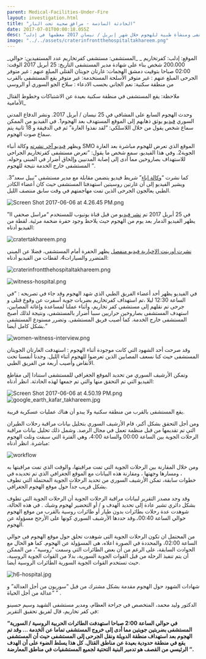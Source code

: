```yaml
---
parent: Medical-Facilities-Under-Fire
layout: investigation.html
title: "الحادثة السادسة - مرافق صحية تحت النار"
date: 2017-07-01T00:00:18.055Z
desc: "تقرير مُفصّل عن استهداف 25 مستشفى ومنشأة طبية للهجوم خلال شهر إبريل / نيسان 2017 معظمها في إدلب"
image: "../../assets/craterinfrontthehospitaltakhareem.png"
---
```


_الموقع: إدلب: كفرتخاريم _
_المستشفى: مستشفى كفرتخاريم
عدد المستفيدين: حوالي 200.000 شخص بناء على شهادة مدير المستشفى
التاريخ: 25 أبريل 2017
الوقت: 02:00 صباحا بتوقيت دمشق
الهجمات: غارتان جويتان
القتلى المبلغ عنهم : غير متوفر
الجرحى المبلغ عنهم : غير متوفر
الأسلحة المستخدمة: غير متوفر
يقع المستشفى بالقرب من منطقة سكنية: نعم
الجاني بحسب الادعاء : سلاح الجو السوري أو الروسي

ملاحظة: يقع المستشفى في منطقة سكنية بعيدة عن الاشتباكات وخطوط القتال الأمامية_

وحدث الهجوم السابع على المشافي  في 25 نيسان / أبريل 2017\. ونشر الدفاع المدني السوري [فيديو](https://www.youtube.com/watch?v=7G1B3M6qIqc) يوثق ذهابهم إلى الموقع المستهدف بعد الهجوم1\. في الفيديو من الممكن سماع شخص يقول من خلال اللاسلكي: “لقد نفذوا الغارة” ثم في الدقيقة و 18 ثانية يتم  سماع صوت الهجوم.

ويظهر [فيديو آخر نشرته](https://www.youtube.com/watch?v=sXEA4C1SHUI) وكالة أنباء SMO الموقع الذي تعرض للهجوم مباشرة بعد الغارة الجوية2\. وفي هذا الفيديو، سمع شخص ما يقول: “تعرض مستشفى كفرتخاريم  الجراحي للاستهداف  بصاروخين مما أدى إلى إصابة المدنيين وإلحاق أضرار في المبنى وحوله. المستشفى خارج الخدمة نتيجة للهجوم “.

كما نشرت “[وكالة إباء](https://www.youtube.com/channel/UCJ6BZDIwW0AjmXe_sL0u3Zg)” شريط فيديو يتضمن مقابلة مع مدير مستشفى “نبيل سعد”3\. ويشير الفيديو إلى أن غارتين روسيتين استهدفتا المستشفى حيث كان أعضاء الكادر الطبي يعالجون الجرحى الذين تمت مهاجمتهم  في وقت سابق منتصف الليل.

![Screen Shot 2017-06-06 at 4.26.45 PM.png](https://lh5.googleusercontent.com/4QWFDfEIGcE4u2O98_AGuyX6zMLzH-uFooot2bHSpwnN8v0D-qxgR5QhlLIS1OOgr69P9R4Q6DZJb2A40o7Si5Hw7KWOO9hGOUedOK__zzekrUdyrHIQBtWh4wv7-NlaFJGtcwLe)

في 25 أبريل 2017 تم [نشر فيديو](https://www.youtube.com/watch?v=wI0XK2pPV5o&feature=youtu.be)  من قبل قناة يوتيوب للمستخدم “مراسل صحفي اا” يظهر الفيديو  الدمار بعد يوم من الهجوم حيث يلاحظ وجود  حفرة ضخمة مرئية. لقطة  من الفيديو أدناه:

![cratertakhareem.png](https://lh5.googleusercontent.com/ZVc5Kvm9QO8hmdcXmMckZX1nu8Z9C3x1fGlcgkDpXnGaslqzEI48NiBl039_CRTIpbEeJrVpNZJJA5YmiW-EkqC7YZ2zTuNdfA8Qf9P4bNXIJvklH9Z5g0xagonHd-k089hA-AM8)

[نشرت أورينت الإخبارية  فيديو منفصل](https://www.youtube.com/watch?v=69rNCv6Shxw) يظهر الحفرة أمام المستشفى، فضلا عن المبنى المتضرر والسيارات4\. لقطات  من الفيديو أدناه:

![craterinfrontthehospitaltakhareem.png](https://lh3.googleusercontent.com/rVVflmjMkOd5pGQAtRavLGyt7EuU8IXe3-30obFOtHpd7K-g-0mEwSXy2GfpvLgGaVU7L-pFW3fif1fAZ9E7s2OYLwvIC_rNtytTeBcYaL57Kw6RjIF95zbzuzsqvqh9V0HhFUxi)

![witness-hospital.png](https://lh5.googleusercontent.com/M0fQxqHy0gXnJ1tS0Vn9zAMCfOOo7-Ijipx6QP9YE8FeURZ8Z21XqfLDkP4uzWi-9jF42Xa7YZSFDNaEP7FSEiQJuIJuJsa8zIquTYgWdq-nk2uAG6XWiAhst6RTFooMGlWmGTkp)

في الفيديو يظهر أحد أعضاء الفريق الطبي الذي شهد الهجوم وقد جاء في تصريحه : “في الساعة 12:30 ليلا ،تم استهداف كفرتخاريم بضربات جوية أسفرت عن وقوع قتلى و جرحى تم نقلهم إلى مستشفى كفر تخاريم، وأثناء عملنا لمساعدة وإغاثة المصابين، استهدف المستشفى بصاروخين حراريين سببا أضرار بالمستشفى، ونتيجة لذلك أصبح المستشفى خارج الخدمة. كما أصيب فريق المستشفى. وتضرر مستودع  المستشفى بشكل كامل  أيضا.”

![women-witness-interview.png](https://lh6.googleusercontent.com/B4EefKemSirafJno7WapBEtuSo-T5TTvIwQd2KgzmNHxWuahRludOfY_S5ZEdPza0do2_1E3zqD5ZRq2hfCwQzuqn5oK49r5Pc-v3OGnlpoYU-3L_Vt3K-ZIGfn7p87yDMxjmnFe)

وقد صرحت أحد الشهود التي كانت موجودة أثناء الهجوم : استهدفت الغارتان الجويتان المستشفى حيث كنا نسعف المصابين الذين تعرضوا للهجوم أثناء الليل. وجدنا أنفسنا تحت الأنقاض وأصيب أربعة من الفريق الطبي.

وتمكن الأرشيف السوري من تحديد الموقع الجغرافي للمستشفى استنادا إلى مقاطع الفيديو التي تم التحقق منها والتي تم جمعها لهذه الحادثة. انظر أدناه:

![Screen Shot 2017-06-06 at 4.50.19 PM.png](https://lh4.googleusercontent.com/CKpzHMRD4JL6kPOKn1mSXmrQR1LeHPXuuRWL5twkFCQ_w-5pVjLHB3czpOUAt308x_0mO5c75fJekzNgAe9tV4NKIN_Qdarv2f2RPdt4HCxYMH5tT_rDli_cOAanLdC04BY2W5gd)
![google_earth_kafar_takhareem.jpg](https://lh4.googleusercontent.com/7xaSrJsfq3ZDABe9rz3VWxNVoQviO6c2LMCEOhE0hmsLauRWz-Dp83q4JKm3H5QS_Fjp2o8ltvBVq4q7HAxN3NuFTro_Pbqt9qicPEXyZWrpNJG6Yh1y4AJDdHTY2i8F00rgByJr)

يقع المستشفى بالقرب من منطقة سكنية ولا يبدو أن هناك عمليات عسكرية قريبة.

ومن أجل التحقق بشكل أكبر، قام الأرشيف السوري بتحليل بيانات مراقبة رحلات الطيران التي تم تقديمها من قبل منظمة تعمل في مجال الرصد. وشمل ذلك تحليل بيانات مراقبة الرحلات الجوية بين الساعة 00:00 والساعة 4:00، وهي الفترة التي سبقت وتلت الهجوم مباشرة. انظر أدناه:

![workflow](https://syrianarchive.org/media/images/25_april_2017_with_arrows.width-800.png)

ومن خلال المقارنة بين الرحلات الجوية التي تمت مراقبتها، والوقت الذي تمت مراقبتها به ، ومسارها وجهتها ، ومقارنة هذه البيانات مع الموقع الجغرافي الذي تم تحديده في خطوات سابقة، تمكن الأرشيف السوري من تحديد الرحلات الجوية المحتملة التي  تطوف بشكل قريب جداً حول موقع الهجوم الجغرافي.

وقد وجد مصدر التقرير لبيانات مراقبة الرحلات الجوية أن الرحلات الجوية التي تطوف بشكل دائري تشير عادة إلى تحديد الهدف و / أو التحضير لهجوم وشيك . في هذه الحالة، شوهدت عدة رحلات بطائرات بدون طيار أو طائرات روسية بالقرب من موقع الهجوم حوالي الساعة 00:40،.وقد حددها الأرشيف السوري كونها على الأرجح مسؤولة عن الهجوم.

من المحتمل ان تكون الرحلات الجوية التى شوهدت تحلق حول موقع الهجوم فى حوالي الساعة 02:00، والمحددة في الصورة اعلاه، هى المسؤولة عن الهجوم. كما هو الحال مع الحوادث السابقة، على الرغم من أن بعض الطائرات التي وسمت “روسية”، من الممكن أن يتم تنفيذ الرحلة من قبل القوات الجوية السورية، بدلا من القوات الجوية الروسية، حيث تستخدم القوات الجوية السورية الطائرات الروسية أيضا.

![h6-hospital.jpg](https://lh6.googleusercontent.com/SyYWgukS7sFYJPfz5Qln29vu0LN3P2hygI0mmi6HOlXB2Ra6Bayq5Ozi54TzQU9YL1CHC6QvyVGLbi8mKcOqidKGkMIuuZnQJ_xYgMzHyVLTQ5Uljgc2bfEALgPQekhZ_nAVzo52)

شهادات الشهود حول الهجوم مقدمة بشكل مشترك من قبل “سوريون من أجل العدالة” و “عدالة من أجل الحياة ” .

الدكتور وليد محمد، المتخصص في جراحة العظام، ومدير مستشفى الشهيد وسيم حسينو في كفر تخاريم، قال لفريق تحقيق التقرير:

**“في حوالي الساعة 2:00 صباحا استهدفت الطائرات الحربية الروسية / السورية المستشفى بضربتين جويتين مما أدى إلى خروج المستشفى تماما عن الخدمة … وقد تم الهجوم بعد استهداف منطقة الدويلة ونقل الجرحى إلى المستشفى حيث أن المستشفى يقع في منطقة حدودية بعيدة عن مناطق القتال. كل هذا يسلط الضوء على أن الهدف الرئيسي من القصف هو تدمير البنية التحتية لجميع المستشفيات في مناطق المعارضة “.**
